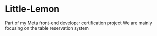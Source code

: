 # Little-Lemon
Part of my Meta front-end developer certification project
We are mainly focusing on the table reservation system
